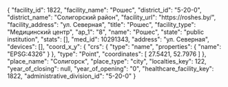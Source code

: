 {
    "facility_id": 1822,
    "facility_name": "Рошес",
    "district_id": "5-20-0",
    "district_name": "Солигорский район",
    "facility_url": "https:\/\/roshes.by\/",
    "facility_address": "ул. Северная",
    "title": "Рошес",
    "facility_type": "Медицинский центр",
    "ap_1": "8",
    "name": "Рошес",
    "state": "public institution",
    "stats": [],
    "med_id": 10291343,
    "address": "ул. Северная",
    "devices": [],
    "coord_x_y": {
        "crs": {
            "type": "name",
            "properties": {
                "name": "EPSG:4326"
            }
        },
        "type": "Point",
        "coordinates": [
            27.5421,
            52.7976
        ]
    },
    "place_name": "Солигорск",
    "place_type": "city",
    "localties_key": 122,
    "year_of_closing": null,
    "year_of_opening": "0",
    "healthcare_facility_key": 1822,
    "administrative_division_id": "5-20-0"
}